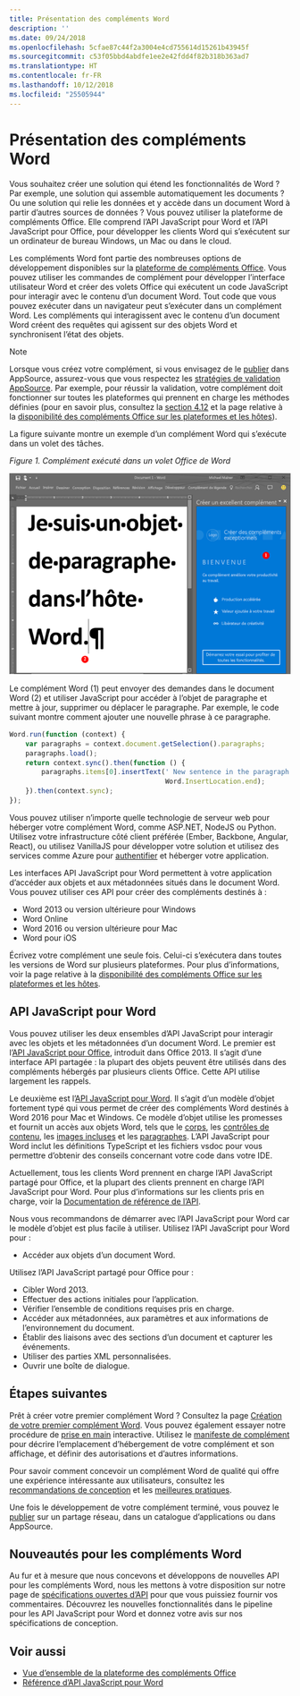 ```yaml
---
title: Présentation des compléments Word
description: ''
ms.date: 09/24/2018
ms.openlocfilehash: 5cfae87c44f2a3004e4cd755614d15261b43945f
ms.sourcegitcommit: c53f05bbd4abdfe1ee2e42fdd4f82b318b363ad7
ms.translationtype: HT
ms.contentlocale: fr-FR
ms.lasthandoff: 10/12/2018
ms.locfileid: "25505944"
---
```

# <a name="word-add-ins-overview"></a>Présentation des compléments Word

Vous souhaitez créer une solution qui étend les fonctionnalités de Word ? Par exemple, une solution qui assemble automatiquement les documents ? Ou une solution qui relie les données et y accède dans un document Word à partir d’autres sources de données ? Vous pouvez utiliser la plateforme de compléments Office. Elle comprend l’API JavaScript pour Word et l’API JavaScript pour Office, pour développer les clients Word qui s’exécutent sur un ordinateur de bureau Windows, un Mac ou dans le cloud.

Les compléments Word font partie des nombreuses options de développement disponibles sur la [plateforme de compléments Office](../overview/office-add-ins.md). Vous pouvez utiliser les commandes de complément pour développer l’interface utilisateur Word et créer des volets Office qui exécutent un code JavaScript pour interagir avec le contenu d’un document Word. Tout code que vous pouvez exécuter dans un navigateur peut s’exécuter dans un complément Word. Les compléments qui interagissent avec le contenu d’un document Word créent des requêtes qui agissent sur des objets Word et synchronisent l’état des objets. 

> [!NOTE]
> Lorsque vous créez votre complément, si vous envisagez de le [publier](../publish/publish.md) dans AppSource, assurez-vous que vous respectez les [stratégies de validation AppSource](https://docs.microsoft.com/office/dev/store/validation-policies). Par exemple, pour réussir la validation, votre complément doit fonctionner sur toutes les plateformes qui prennent en charge les méthodes définies (pour en savoir plus, consultez la [section 4.12](https://docs.microsoft.com/office/dev/store/validation-policies#4-apps-and-add-ins-behave-predictably) et la page relative à la [disponibilité des compléments Office sur les plateformes et les hôtes](../overview/office-add-in-availability.md)).

La figure suivante montre un exemple d’un complément Word qui s’exécute dans un volet des tâches.

*Figure 1. Complément exécuté dans un volet Office de Word*

![Complément exécuté dans un volet Office de Word](../images/word-add-in-show-host-client.png)

Le complément Word (1) peut envoyer des demandes dans le document Word (2) et utiliser JavaScript pour accéder à l’objet de paragraphe et mettre à jour, supprimer ou déplacer le paragraphe. Par exemple, le code suivant montre comment ajouter une nouvelle phrase à ce paragraphe.

```js
Word.run(function (context) {
    var paragraphs = context.document.getSelection().paragraphs;
    paragraphs.load();
    return context.sync().then(function () {
        paragraphs.items[0].insertText(' New sentence in the paragraph.',
                                       Word.InsertLocation.end);
    }).then(context.sync);
});

```

Vous pouvez utiliser n’importe quelle technologie de serveur web pour héberger votre complément Word, comme ASP.NET, NodeJS ou Python. Utilisez votre infrastructure côté client préférée (Ember, Backbone, Angular, React), ou utilisez VanillaJS pour développer votre solution et utilisez des services comme Azure pour [authentifier](../develop/use-the-oauth-authorization-framework-in-an-office-add-in.md) et héberger votre application.

Les interfaces API JavaScript pour Word permettent à votre application d’accéder aux objets et aux métadonnées situés dans le document Word. Vous pouvez utiliser ces API pour créer des compléments destinés à :

* Word 2013 ou version ultérieure pour Windows
* Word Online
* Word 2016 ou version ultérieure pour Mac
* Word pour iOS

Écrivez votre complément une seule fois. Celui-ci s’exécutera dans toutes les versions de Word sur plusieurs plateformes. Pour plus d’informations, voir la page relative à la [disponibilité des compléments Office sur les plateformes et les hôtes](../overview/office-add-in-availability.md).

## <a name="javascript-apis-for-word"></a>API JavaScript pour Word

Vous pouvez utiliser les deux ensembles d’API JavaScript pour interagir avec les objets et les métadonnées d’un document Word. Le premier est l’[API JavaScript pour Office](https://docs.microsoft.com/office/dev/add-ins/reference/javascript-api-for-office?view=office-js?product=word), introduit dans Office 2013. Il s’agit d’une interface API partagée : la plupart des objets peuvent être utilisés dans des compléments hébergés par plusieurs clients Office. Cette API utilise largement les rappels.

Le deuxième est l’[API JavaScript pour Word](https://docs.microsoft.com/office/dev/add-ins/reference/overview/word-add-ins-reference-overview?view=office-js). Il s’agit d’un modèle d’objet fortement typé qui vous permet de créer des compléments Word destinés à Word 2016 pour Mac et Windows. Ce modèle d’objet utilise les promesses et fournit un accès aux objets Word, tels que le [corps](https://docs.microsoft.com/javascript/api/word/word.body?view=office-js), les [contrôles de contenu](https://docs.microsoft.com/javascript/api/word/word.contentcontrol?view=office-js), les [images incluses](https://docs.microsoft.com/javascript/api/word/word.inlinepicture?view=office-js) et les [paragraphes](https://docs.microsoft.com/javascript/api/word/word.paragraph?view=office-js). L’API JavaScript pour Word inclut les définitions TypeScript et les fichiers vsdoc pour vous permettre d’obtenir des conseils concernant votre code dans votre IDE.

Actuellement, tous les clients Word prennent en charge l’API JavaScript partagé pour Office, et la plupart des clients prennent en charge l’API JavaScript pour Word. Pour plus d’informations sur les clients pris en charge, voir la [Documentation de référence de l’API](https://docs.microsoft.com/office/dev/add-ins/reference/javascript-api-for-office?view=office-js?product=word).

Nous vous recommandons de démarrer avec l’API JavaScript pour Word car le modèle d’objet est plus facile à utiliser. Utilisez l’API JavaScript pour Word pour :

* Accéder aux objets d’un document Word.

Utilisez l’API JavaScript partagé pour Office pour :

* Cibler Word 2013.
* Effectuer des actions initiales pour l’application.
* Vérifier l’ensemble de conditions requises pris en charge.
* Accéder aux métadonnées, aux paramètres et aux informations de l’environnement du document.
* Établir des liaisons avec des sections d’un document et capturer les événements.
* Utiliser des parties XML personnalisées.
* Ouvrir une boîte de dialogue.

## <a name="next-steps"></a>Étapes suivantes

Prêt à créer votre premier complément Word ? Consultez la page [Création de votre premier complément Word](word-add-ins.md). Vous pouvez également essayer notre procédure de [prise en main](https://docs.microsoft.com/office/dev/add-ins/?product=Word) interactive. Utilisez le [manifeste de complément](../develop/add-in-manifests.md) pour décrire l’emplacement d’hébergement de votre complément et son affichage, et définir des autorisations et d’autres informations.

Pour savoir comment concevoir un complément Word de qualité qui offre une expérience intéressante aux utilisateurs, consultez les [recommandations de conception](../design/add-in-design.md) et les [meilleures pratiques](../concepts/add-in-development-best-practices.md).

Une fois le développement de votre complément terminé, vous pouvez le [publier](../publish/publish.md) sur un partage réseau, dans un catalogue d’applications ou dans AppSource.

## <a name="whats-coming-up-for-word-add-ins"></a>Nouveautés pour les compléments Word

Au fur et à mesure que nous concevons et développons de nouvelles API pour les compléments Word, nous les mettons à votre disposition sur notre page de [spécifications ouvertes d’API](https://docs.microsoft.com/office/dev/add-ins/reference/openspec?view=office-js) pour que vous puissiez fournir vos commentaires. Découvrez les nouvelles fonctionnalités dans le pipeline pour les API JavaScript pour Word et donnez votre avis sur nos spécifications de conception.

## <a name="see-also"></a>Voir aussi

* [Vue d’ensemble de la plateforme des compléments Office](../overview/office-add-ins.md)
* [Référence d’API JavaScript pour Word](https://docs.microsoft.com/office/dev/add-ins/reference/overview/word-add-ins-reference-overview?view=office-js)

